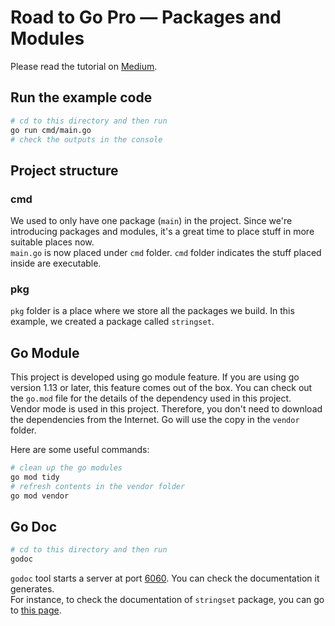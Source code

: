 # Road to Go Pro — Packages and Modules

Please read the tutorial on [Medium]().

## Run the example code

```bash
# cd to this directory and then run
go run cmd/main.go
# check the outputs in the console
```

## Project structure

### cmd

We used to only have one package (`main`) in the project. Since we're introducing packages and modules, it's a great time to place stuff in more suitable places now.  
`main.go` is now placed under `cmd` folder. `cmd` folder indicates the stuff placed inside are executable.  

### pkg

`pkg` folder is a place where we store all the packages we build. In this example, we created a package called `stringset`.

## Go Module

This project is developed using go module feature. If you are using go version 1.13 or later, this feature comes out of the box. You can check out the `go.mod` file for the details of the dependency used in this project.  
Vendor mode is used in this project. Therefore, you don't need to download the dependencies from the Internet. Go will use the copy in the `vendor` folder.

Here are some useful commands:

```bash
# clean up the go modules
go mod tidy
# refresh contents in the vendor folder
go mod vendor
```

## Go Doc

```bash
# cd to this directory and then run
godoc
```

`godoc` tool starts a server at port [6060](http://localhost:6060). You can check the documentation it generates.  
For instance, to check the documentation of `stringset` package, you can go to [this page](http://localhost:6060/pkg/github.com/songx23/RoadToGoPro/part05/pkg/stringset/).
